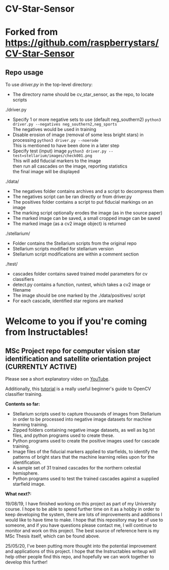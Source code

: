 # CV-Star-Sensor

# Forked from https://github.com/raspberrystars/CV-Star-Sensor

## Repo usage 

To use *driver.py* in the top-level directory:
- The directory name should be cv_star_sensor, as the repo, to locate scripts

./driver.py
- Specify 1 or more negative sets to use (default neg_southern2)
`python3 driver.py --negatives neg_southern2,neg_sports`  
The negatives would be used in training
- Disable erosion of image (removal of some less bright stars) in processing
`python3 driver.py --noerode`  
This is mentioned to have been done in a later step
- Specify test (input) image
`python3 driver.py --test=stellarium/images/check001.png`  
This will add fiducial markers to the image  
then run all cascades on the image, reporting statistics  
the final image will be displayed

./data/
- The negatives folder contains archives and a script to decompress them
- The negatives script can be ran directly or from driver.py
- The positives folder contains a script to put fiducial markings on an image
- The marking script optionally erodes the image (as in the source paper)
- The marked image can be saved, a small cropped image can be saved
- The marked image (as a cv2 image object) is returned

./stellarium/
- Folder contains the Stellarium scripts from the original repo
- Stellarium scripts modified for stellarium version
- Stellarium script modifications are within a comment section

./test/
- cascades folder contains saved trained model parameters for cv classifiers
- detect.py contains a function, runtest, which takes a cv2 image or filename
- The image should be one marked by the ./data/positives/ script
- For each cascade, identified star regions are marked

# Welcome to you if you're coming from Instructables!

## MSc Project repo for computer vision star identification and satellite orientation project (CURRENTLY ACTIVE)

Please see a short explanatory video on [YouTube](https://www.youtube.com/watch?v=aYilzSxmrGo).

Additionally, this [tutorial](https://pythonprogramming.net/haar-cascade-object-detection-python-opencv-tutorial/) is a really useful beginner's guide to OpenCV classifier training.

**Contents so far:**
- Stellarium scripts used to capture thousands of images from Stellarium in order to be processed into negative image datasets for machine learning training.
- Zipped folders containing negative image datasets, as well as bg.txt files, and python programs used to create these.
- Python programs used to create the positive images used for cascade training. 
- Image files of the fiducial markers applied to starfields, to identify the patterns of bright stars that the machine learning relies upon for the identification.
- A sample set of 31 trained cascades for the northern celestial hemisphere.
- Python programs used to test the trained cascades against a supplied starfield image.

**What next?:**

19/08/19, I have finished working on this project as part of my University course. I hope to be able to spend further time on it as a hobby in order to keep developing the system, there are lots of improvements and additions I would like to have time to make. I hope that this repository may be of use to someone, and if you have questions please contact me, I will continue to monitor and work on this project. The best source of reference here is my MSc Thesis itself, which can be found above.

25/05/20, I've been putting more thought into the potential improvement and applications of this project. I hope that the Instructables writeup will help other people find this repo, and hopefully we can work together to develop this further!
